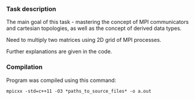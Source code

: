 ### Task description

The main goal of this task - mastering the concept of MPI communicators and cartesian topologies, as well as the concept of derived data types.

Need to multiply two matrices using 2D grid of MPI processes.

Further explanations are given in the code.

### Compilation

Program was compiled using this command:

```
mpicxx -std=c++11 -O3 *paths_to_source_files* -o a.out
```
